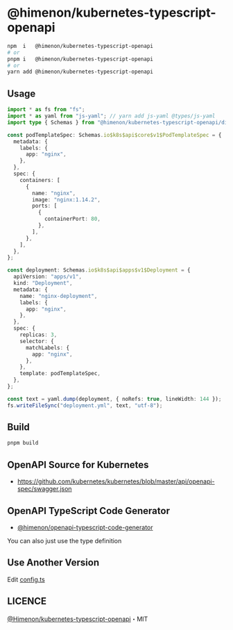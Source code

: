 # @himenon/kubernetes-typescript-openapi

```bash
npm  i   @himenon/kubernetes-typescript-openapi
# or
pnpm i   @himenon/kubernetes-typescript-openapi
# or
yarn add @himenon/kubernetes-typescript-openapi
```

## Usage

```ts
import * as fs from "fs";
import * as yaml from "js-yaml"; // yarn add js-yaml @types/js-yaml
import type { Schemas } from "@himenon/kubernetes-typescript-openapi/dist/v1.22.3";

const podTemplateSpec: Schemas.io$k8s$api$core$v1$PodTemplateSpec = {
  metadata: {
    labels: {
      app: "nginx",
    },
  },
  spec: {
    containers: [
      {
        name: "nginx",
        image: "nginx:1.14.2",
        ports: [
          {
            containerPort: 80,
          },
        ],
      },
    ],
  },
};

const deployment: Schemas.io$k8s$api$apps$v1$Deployment = {
  apiVersion: "apps/v1",
  kind: "Deployment",
  metadata: {
    name: "nginx-deployment",
    labels: {
      app: "nginx",
    },
  },
  spec: {
    replicas: 3,
    selector: {
      matchLabels: {
        app: "nginx",
      },
    },
    template: podTemplateSpec,
  },
};

const text = yaml.dump(deployment, { noRefs: true, lineWidth: 144 });
fs.writeFileSync("deployment.yml", text, "utf-8");
```

## Build

```ts
pnpm build
```

## OpenAPI Source for Kubernetes

- <https://github.com/kubernetes/kubernetes/blob/master/api/openapi-spec/swagger.json>

## OpenAPI TypeScript Code Generator

- [@himenon/openapi-typescript-code-generator](https://github.com/Himenon/openapi-typescript-code-generator)

You can also just use the type definition

## Use Another Version

Edit [config.ts](./scripts/config.ts)

## LICENCE

[@Himenon/kubernetes-typescript-openapi](https://github.com/Himenon/kubernetes-typescript-openapi)・MIT
